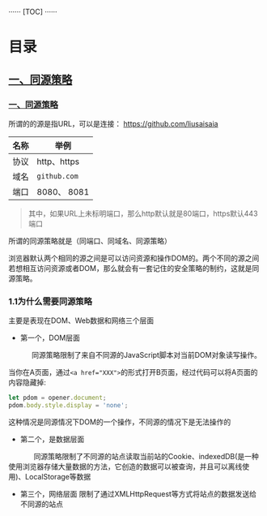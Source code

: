 ······
[TOC]
······


# **目录**

## <a href="#tongyuan">一、同源策略</a>

### [一、同源策略](#tongyuan)


所谓的的源是指URL，可以是连接： https://github.com/liusaisaia

|  名称   | 举例  |
|  ----  | ----  |
|  协议   | http、https |
| 域名  | `github.com` |
| 端口  | 8080、 8081 |

>其中，如果URL上未标明端口，那么http默认就是80端口，https默认443端口

所谓的同源策略就是（同端口、同域名、同源策略）

浏览器默认两个相同的源之间是可以访问资源和操作DOM的。两个不同的源之间若想相互访问资源或者DOM，那么就会有一套记住的安全策略的制约，这就是同源策略。

### 1.1为什么需要同源策略
主要是表现在DOM、Web数据和网络三个层面

* 第一个，DOM层面

&emsp; &emsp;&emsp;同源策略限制了来自不同源的JavaScript脚本对当前DOM对象读写操作。

当你在A页面，通过`<a href="XXX">`的形式打开B页面，经过代码可以将A页面的内容隐藏掉:
```js
let pdom = opener.document;
pdom.body.style.display = 'none';
```
这种情况是同源情况下DOM的一个操作，不同源的情况下是无法操作的

* 第二个，是数据层面


&emsp; &emsp;&emsp; 同源策略限制了不同源的站点读取当前站的Cookie、indexedDB(是一种使用浏览器存储大量数据的方法，它创造的数据可以被查询，并且可以离线使用)、LocalStorage等数据

* 第三个，网络层面
限制了通过XMLHttpRequest等方式将站点的数据发送给不同源的站点
